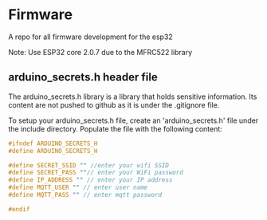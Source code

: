 
# Firmware

A repo for all firmware development for the esp32

Note: Use ESP32 core 2.0.7 due to the MFRC522 library

## arduino_secrets.h header file

The arduino_secrets.h library is a library that holds sensitive information. Its content are not pushed to github as it is under the .gitignore file.

To setup your arduino_secrets.h file, create an 'arduino_secrets.h' file under the include directory. Populate the file with the following content:

``` C
#ifndef ARDUINO_SECRETS_H
#define ARDUINO_SECRETS_H

#define SECRET_SSID "" //enter your wifi SSID
#define SECRET_PASS ""// enter your WiFi password
#define IP_ADDRESS "" // enter your IP address
#define MQTT_USER "" // enter user name
#define MQTT_PASS "" // enter mqtt password

#endif
```
